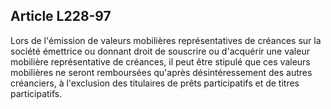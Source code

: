 Article L228-97
----
Lors de l'émission de valeurs mobilières représentatives de créances sur la
société émettrice ou donnant droit de souscrire ou d'acquérir une valeur
mobilière représentative de créances, il peut être stipulé que ces valeurs
mobilières ne seront remboursées qu'après désintéressement des autres
créanciers, à l'exclusion des titulaires de prêts participatifs et de titres
participatifs.
